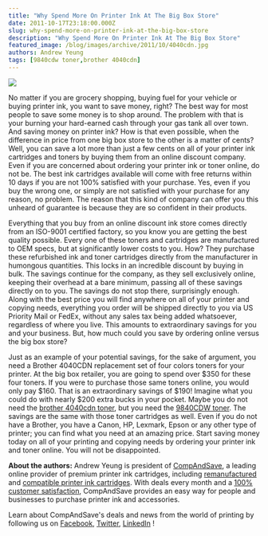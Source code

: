 ```yaml
---
title: "Why Spend More On Printer Ink At The Big Box Store"
date: 2011-10-17T23:18:00.000Z
slug: why-spend-more-on-printer-ink-at-the-big-box-store
description: "Why Spend More On Printer Ink At The Big Box Store"
featured_image: /blog/images/archive/2011/10/4040cdn.jpg
authors: Andrew Yeung
tags: [9840cdw toner,brother 4040cdn]
---
```


[![](/blog/images/4040cdn.jpg)](/blog/images/4040cdn.jpg)

No matter if you are grocery shopping, buying fuel for your vehicle or buying printer ink, you want to save money, right? The best way for most people to save some money is to shop around. The problem with that is your burning your hard-earned cash through your gas tank all over town. And saving money on printer ink? How is that even possible, when the difference in price from one big box store to the other is a matter of cents? Well, you can save a lot more than just a few cents on all of your printer ink cartridges and toners by buying them from an online discount company. Even if you are concerned about ordering your printer ink or toner online, do not be. The best ink cartridges available will come with free returns within 10 days if you are not 100% satisfied with your purchase. Yes, even if you buy the wrong one, or simply are not satisfied with your purchase for any reason, no problem. The reason that this kind of company can offer you this unheard of guarantee is because they are so confident in their products.

Everything that you buy from an online discount ink store comes directly from an ISO-9001 certified factory, so you know you are getting the best quality possible. Every one of these toners and cartridges are manufactured to OEM specs, but at significantly lower costs to you. How? They purchase these refurbished ink and toner cartridges directly from the manufacturer in humongous quantities. This locks in an incredible discount by buying in bulk. The savings continue for the company, as they sell exclusively online, keeping their overhead at a bare minimum, passing all of these savings directly on to you. The savings do not stop there, surprisingly enough. Along with the best price you will find anywhere on all of your printer and copying needs, everything you order will be shipped directly to you via US Priority Mail or FedEx, without any sales tax being added whatsoever, regardless of where you live. This amounts to extraordinary savings for you and your business. But, how much could you save by ordering online versus the big box store?

Just as an example of your potential savings, for the sake of argument, you need a Brother 4040CDN replacement set of four colors toners for your printer. At the big box retailer, you are going to spend over $350 for these four toners. If you were to purchase those same toners online, you would only pay $160\. That is an extraordinary savings of $190! Imagine what you could do with nearly $200 extra bucks in your pocket. Maybe you do not need the [brother 4040cdn toner](https://www.compandsave.com/brother/hl/hl-4040cdn-toner-cartridges), but you need the [9840CDW toner](https://www.compandsave.com/brother/mfc/mfc-9840cdw-toner-cartridges). The savings are the same with those toner cartridges as well. Even if you do not have a Brother, you have a Canon, HP, Lexmark, Epson or any other type of printer; you can find what you need at an amazing price. Start saving money today on all of your printing and copying needs by ordering your printer ink and toner online. You will not be disappointed.

  
**About the authors:** Andrew Yeung is president of [CompAndSave](https://www.compandsave.com/), a leading online provider of premium printer ink cartridges, including [remanufactured](https://www.compandsave.com/help) and [compatible printer ink cartridges](https://www.compandsave.com/help). With deals every month and a [100% customer satisfaction](https://www.compandsave.com/help), CompAndSave provides an easy way for people and businesses to purchase printer ink and accessories.

Learn about CompAndSave's deals and news from the world of printing by following us on [Facebook](https://www.facebook.com/compandsave.ink), [Twitter](https://twitter.com/compandsave), [LinkedIn](https://www.linkedin.com) !